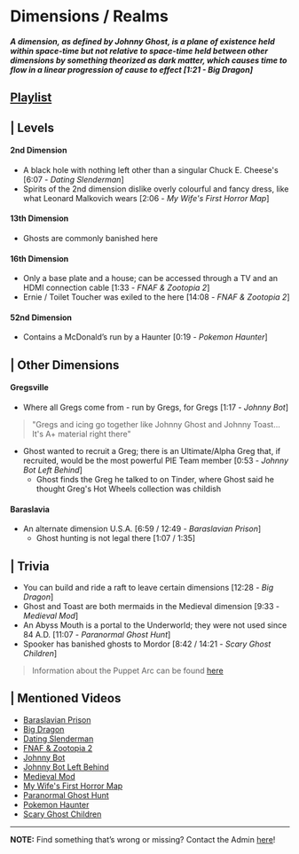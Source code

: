 # Dimensions / Realms  
#### *A dimension, as defined by Johnny Ghost, is a plane of existence held within space-time but not relative to space-time held between other dimensions by something theorized as dark matter, which causes time to flow in a linear progression of cause to effect [1:21 - Big Dragon]*
## [Playlist](https://www.youtube.com/playlist?list=PLwljWXtmIKiQ6dsoaLZzYI3D9_3DXtC_B)


## | Levels
#### **2nd Dimension**
- A black hole with nothing left other than a singular Chuck E. Cheese's \[6:07 - *Dating Slenderman*]
- Spirits of the 2nd dimension dislike overly colourful and fancy dress, like what Leonard Malkovich wears \[2:06 - *My Wife's First Horror Map*]
#### **13th Dimension**
-  Ghosts are commonly banished here
#### **16th Dimension**
- Only a base plate and a house; can be accessed through a TV and an HDMI connection cable \[1:33 - *FNAF & Zootopia 2*]
- Ernie / Toilet Toucher was exiled to the here \[14:08 - *FNAF & Zootopia 2*]
#### **52nd Dimension**
- Contains a McDonald’s run by a Haunter \[0:19 - *Pokemon Haunter*]

## | Other Dimensions  
#### **Gregsville**
- Where all Gregs come from - run by Gregs, for Gregs \[1:17 - *Johnny Bot*]
> "Gregs and icing go together like Johnny Ghost and Johnny Toast... It's A+ material right there"
- Ghost wanted to recruit a Greg; there is an Ultimate/Alpha Greg that, if recruited, would be the most powerful PIE Team member \[0:53 - *Johnny Bot Left Behind*]
  - Ghost finds the Greg he talked to on Tinder, where Ghost said he thought Greg's Hot Wheels collection was childish
#### **Baraslavia**
- An alternate dimension U.S.A. \[6:59 / 12:49 - *Baraslavian Prison*]
  - Ghost hunting is not legal there \[1:07 / 1:35]

## | Trivia
- You can build and ride a raft to leave certain dimensions \[12:28 - *Big Dragon*]
- Ghost and Toast are both mermaids in the Medieval dimension \[9:33 - *Medieval Mod*]
- An Abyss Mouth is a portal to the Underworld; they were not used since 84 A.D. \[11:07 - *Paranormal Ghost Hunt*]
- Spooker has banished ghosts to Mordor \[8:42 / 14:21 - *Scary Ghost Children*]

> Information about the Puppet Arc can be found [here](../chapter_4.html)

## | Mentioned Videos
- [Baraslavian Prison](https://youtu.be/acQ_AEIHW-M)
- [Big Dragon](https://youtu.be/nkWX5eoDSEk)
- [Dating Slenderman](https://youtu.be/iKCA4r6euXM)
- [FNAF & Zootopia 2](https://youtu.be/QIj9VgYm2Og)
- [Johnny Bot](https://youtu.be/I_8FpxwKSNo)
- [Johnny Bot Left Behind](https://youtu.be/B8utDaG1fsE)
- [Medieval Mod](https://youtu.be/C9Gvs-3MxNY)
- [My Wife's First Horror Map](https://youtu.be/g46Bkr77ZOY)
- [Paranormal Ghost Hunt](https://youtu.be/VEq4ggHacoU)
- [Pokemon Haunter](https://youtu.be/FRtza_a-3Ks)
- [Scary Ghost Children](https://youtu.be/mUAbzwh5m6U)

----

**NOTE:** Find something that’s wrong or missing? Contact the Admin [here](../chapter_2.html)!